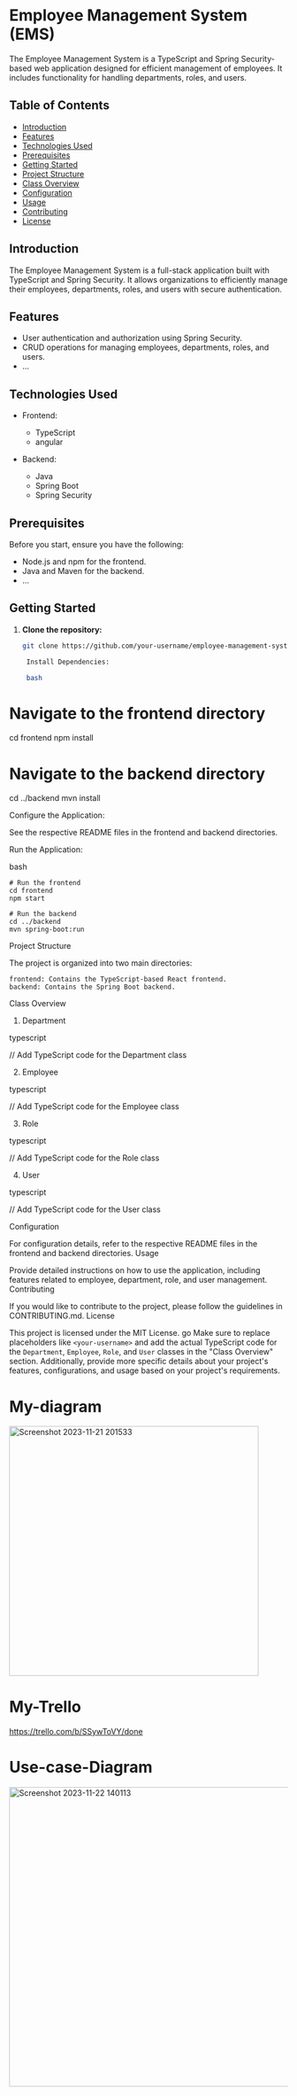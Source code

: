 # Employee Management System (EMS)

The Employee Management System is a TypeScript and Spring Security-based web application designed for efficient management of employees. It includes functionality for handling departments, roles, and users.

## Table of Contents

- [Introduction](#introduction)
- [Features](#features)
- [Technologies Used](#technologies-used)
- [Prerequisites](#prerequisites)
- [Getting Started](#getting-started)
- [Project Structure](#project-structure)
- [Class Overview](#class-overview)
- [Configuration](#configuration)
- [Usage](#usage)
- [Contributing](#contributing)
- [License](#license)

## Introduction

The Employee Management System is a full-stack application built with TypeScript and Spring Security. It allows organizations to efficiently manage their employees, departments, roles, and users with secure authentication.

## Features

- User authentication and authorization using Spring Security.
- CRUD operations for managing employees, departments, roles, and users.
- ...

## Technologies Used

- Frontend:
  - TypeScript
  - angular


- Backend:
  - Java
  - Spring Boot
  - Spring Security


## Prerequisites

Before you start, ensure you have the following:

- Node.js and npm for the frontend.
- Java and Maven for the backend.
- ...

## Getting Started

1. **Clone the repository:**

   ```bash
   git clone https://github.com/your-username/employee-management-system.git

    Install Dependencies:

    bash

# Navigate to the frontend directory
cd frontend
npm install

# Navigate to the backend directory
cd ../backend
mvn install

Configure the Application:

See the respective README files in the frontend and backend directories.

Run the Application:

bash

    # Run the frontend
    cd frontend
    npm start

    # Run the backend
    cd ../backend
    mvn spring-boot:run

Project Structure

The project is organized into two main directories:

    frontend: Contains the TypeScript-based React frontend.
    backend: Contains the Spring Boot backend.

Class Overview
1. Department

typescript

// Add TypeScript code for the Department class

2. Employee

typescript

// Add TypeScript code for the Employee class

3. Role

typescript

// Add TypeScript code for the Role class

4. User

typescript

// Add TypeScript code for the User class

Configuration

For configuration details, refer to the respective README files in the frontend and backend directories.
Usage

Provide detailed instructions on how to use the application, including features related to employee, department, role, and user management.
Contributing

If you would like to contribute to the project, please follow the guidelines in CONTRIBUTING.md.
License

This project is licensed under the MIT License.
go
Make sure to replace placeholders like `<your-username>` and add the actual TypeScript code for the `Department`, `Employee`, `Role`, and `User` classes in the "Class Overview" section. Additionally, provide more specific details about your project's features, configurations, and usage based on your project's requirements.


# My-diagram
<img width="451" alt="Screenshot 2023-11-21 201533" src="https://github.com/Juju1444/Backend-REST-API-FinalProject-/assets/114010563/6a8d82b0-bbf5-41c4-8c58-356988deb5ac">

# My-Trello
<https://trello.com/b/SSywToVY/done>
# Use-case-Diagram
<img width="541" alt="Screenshot 2023-11-22 140113" src="https://github.com/Juju1444/Backend-REST-API-FinalProject-/assets/114010563/214c436a-4400-4a2e-a3db-fd46bd15ed53">
